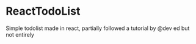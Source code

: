 # ReactTodoList
Simple todolist made in react, partially followed a tutorial by @dev ed but not entirely
